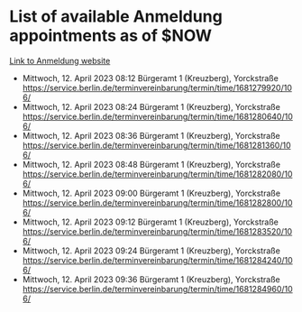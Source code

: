 # List of available Anmeldung appointments as of $NOW
[Link to Anmeldung website](https://service.berlin.de/terminvereinbarung/termin/tag.php?termin=1&anliegen[]=120686&dienstleisterlist=122210,122217,327316,122219,327312,122227,327314,122231,327346,122243,327348,122254,122252,329742,122260,329745,122262,329748,122271,327278,122273,327274,122277,327276,330436,122280,327294,122282,327290,122284,327292,122291,327270,122285,327266,122286,327264,122296,327268,150230,329760,122297,327286,122294,327284,122312,329763,122314,329775,122304,327330,122311,327334,122309,327332,317869,122281,327352,122279,329772,122283,122276,327324,122274,327326,122267,329766,122246,327318,122251,327320,122257,327322,122208,327298,122226,327300&herkunft=http%3A%2F%2Fservice.berlin.de%2Fdienstleistung%2F120686%2F)
- Mittwoch, 12. April 2023 08:12 Bürgeramt 1 (Kreuzberg), Yorckstraße https://service.berlin.de/terminvereinbarung/termin/time/1681279920/106/
- Mittwoch, 12. April 2023 08:24 Bürgeramt 1 (Kreuzberg), Yorckstraße https://service.berlin.de/terminvereinbarung/termin/time/1681280640/106/
- Mittwoch, 12. April 2023 08:36 Bürgeramt 1 (Kreuzberg), Yorckstraße https://service.berlin.de/terminvereinbarung/termin/time/1681281360/106/
- Mittwoch, 12. April 2023 08:48 Bürgeramt 1 (Kreuzberg), Yorckstraße https://service.berlin.de/terminvereinbarung/termin/time/1681282080/106/
- Mittwoch, 12. April 2023 09:00 Bürgeramt 1 (Kreuzberg), Yorckstraße https://service.berlin.de/terminvereinbarung/termin/time/1681282800/106/
- Mittwoch, 12. April 2023 09:12 Bürgeramt 1 (Kreuzberg), Yorckstraße https://service.berlin.de/terminvereinbarung/termin/time/1681283520/106/
- Mittwoch, 12. April 2023 09:24 Bürgeramt 1 (Kreuzberg), Yorckstraße https://service.berlin.de/terminvereinbarung/termin/time/1681284240/106/
- Mittwoch, 12. April 2023 09:36 Bürgeramt 1 (Kreuzberg), Yorckstraße https://service.berlin.de/terminvereinbarung/termin/time/1681284960/106/
